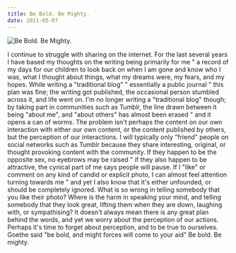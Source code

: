 ```yaml
---
title: Be Bold. Be Mighty.
date: 2011-05-07
---
```


![Be Bold. Be Mighty.](https://source.unsplash.com/vP3pnOoCiYE/1600x900)

I continue to struggle with sharing on the internet. For the last several years I have based my thoughts on the writing being primarily for me " a record of my days for our children to look back on when I am gone and know who I was, what I thought about things, what my dreams were, my fears, and my hopes. While writing a "traditional blog" " essentially a public journal " this plan was fine; the writing got published, the occasional person stumbled across it, and life went on. I'm no longer writing a "traditional blog" though; by taking part in communities such as Tumblr, the line drawn between it being "about me", and "about others" has almost been erased " and it opens a can of worms. The problem isn't perhaps the content on our own interaction with either our own content, or the content published by others, but the perception of our interactions. I will typically only "friend" people on social networks such as Tumblr because they share interesting, original, or thought provoking content with the community. If they happen to be the opposite sex, no eyebrows may be raised " if they also happen to be attractive, the cynical part of me says people will pause. If I "like" or comment on any kind of candid or explicit photo, I can almost feel attention turning towards me " and yet I also know that it's either unfounded, or should be completely ignored. What is so wrong in telling somebody that you like their photo? Where is the harm in speaking your mind, and telling somebody that they look great, lifting them when they are down, laughing with, or sympathising? It doesn't always mean there is any great plan behind the words, and yet we worry about the perception of our actions. Perhaps it's time to forget about perception, and to be true to ourselves. Goethe said "be bold, and might forces will come to your aid" Be bold. Be mighty.